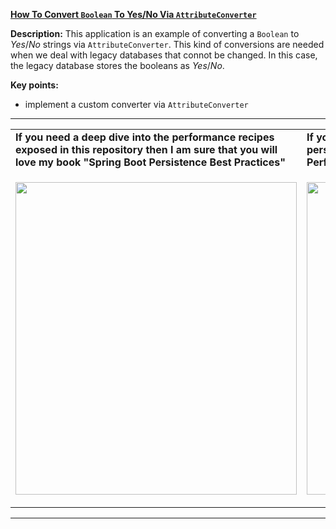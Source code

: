 **[How To Convert `Boolean` To Yes/No Via `AttributeConverter`](https://github.com/AnghelLeonard/Hibernate-SpringBoot/tree/master/HibernateSpringBootMapBooleanToYesNo)**
 
**Description:** This application is an example of converting a `Boolean` to *Yes*/*No* strings via `AttributeConverter`. This kind of conversions are needed when we deal with legacy databases that connot be changed. In this case, the legacy database stores the booleans as *Yes*/*No*.

**Key points:**
- implement a custom converter via `AttributeConverter`
     
-----------------------------------------------------------------------------------------------------------------------    
<table>
     <tr><td><b>If you need a deep dive into the performance recipes exposed in this repository then I am sure that you will love my book "Spring Boot Persistence Best Practices"</b></td><td><b>If you need a hand of tips and illustrations of 100+ Java persistence performance issues then "Java Persistence Performance Illustrated Guide" is for you.</b></td></tr>
     <tr><td>
<a href="https://www.apress.com/us/book/9781484256251"><p align="left"><img src="https://github.com/AnghelLeonard/Hibernate-SpringBoot/blob/master/Spring%20Boot%20Persistence%20Best%20Practices.jpg" height="500" width="450"/></p></a>
</td><td>
<a href="https://leanpub.com/java-persistence-performance-illustrated-guide"><p align="right"><img src="https://github.com/AnghelLeonard/Hibernate-SpringBoot/blob/master/Java%20Persistence%20Performance%20Illustrated%20Guide.jpg" height="500" width="450"/></p></a>
</td></tr></table>

-----------------------------------------------------------------------------------------------------------------------    

